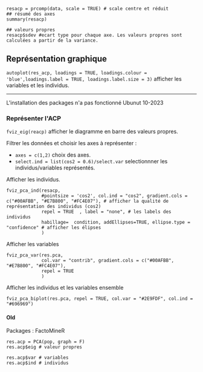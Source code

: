 ```
resacp = prcomp(data, scale = TRUE) # scale centre et réduit
## résumé des axes
summary(resacp)

## valeurs propres
resacp$sdev #ecart type pour chaque axe. Les valeurs propres sont calculées a partir de la variance. 
```

## Représentation graphique

`autoplot(res_acp, loadings = TRUE, loadings.colour = 'blue',loadings.label = TRUE, loadings.label.size = 3)` afficher les variables et les individus.


----------------------------

L'installation des packages n'a pas fonctionné Ubunut 10-2023

### Représenter l'ACP

`fviz_eig(reacp)` afficher le diagramme en barre des valeurs propres.

Filtrer les données et choisir les axes à représenter :
* `axes = c(1,2)` choix des axes.
* `select.ind = list(cos2 = 0.6)/select.var` selectionnner les individus/variables représentés.

Afficher les individus.
```
fviz_pca_ind(resacp,
             #pointsize = 'cos2', col.ind = "cos2", gradient.cols = c("#00AFBB", "#E7B800", "#FC4E07"), # afficher la qualité de représentation des individus (cos2)
             repel = TRUE  , label = "none", # les labels des individus
             habillage=  condition, addEllipses=TRUE, ellipse.type = "confidence" # afficher les élipses
             )
```
Afficher les variables
```
fviz_pca_var(res.pca,
             col.var = "contrib", gradient.cols = c("#00AFBB", "#E7B800", "#FC4E07"),
             repel = TRUE
             )
```
Afficher les individus et les variables ensemble
```
fviz_pca_biplot(res.pca, repel = TRUE, col.var = "#2E9FDF", col.ind = "#696969")
```

#### Old

Packages : FactoMineR

```
res.acp = PCA(pop, graph = F)
res.acp$eig # valeur propres

res.acp$var # variables
res.acp$ind # individus
```

